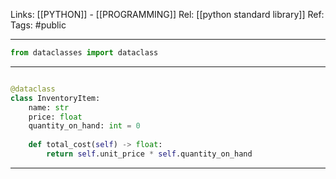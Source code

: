 Links: [[PYTHON]] - [[PROGRAMMING]]
Rel: [[python standard library]]
Ref: 
Tags: #public 

--- 
```py
from dataclasses import dataclass
```
--- 

```py

@dataclass
class InventoryItem:
	name: str
	price: float
	quantity_on_hand: int = 0
	
	def total_cost(self) -> float:
		return self.unit_price * self.quantity_on_hand
```

--- 